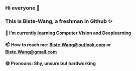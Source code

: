 ### Hi everyone 👋

### This is Biste-Wang, a freshman in Github ✨

#### 🌱 I’m currently learning Computer Vision and Deeplearning

#### 📫 How to reach me: Biste.Wang@outlook.com or Biste.Wang@gmail.com

#### 😄 Pronouns: Shy, unsure but hardworking

<!--
**Biste-Wang/Biste-Wang** is a ✨ _special_ ✨ repository because its `README.md` (this file) appears on your GitHub profile.

Here are some ideas to get you started:

- 🔭 I’m currently working on ...
- 🌱 I’m currently learning ...
- 👯 I’m looking to collaborate on ...
- 🤔 I’m looking for help with ...
- 💬 Ask me about ...
- 📫 How to reach me: ...
- 😄 Pronouns: ...
- ⚡ Fun fact: ...
-->
